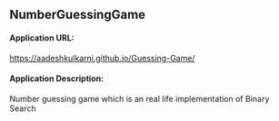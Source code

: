 <h2>NumberGuessingGame</h2>

<h4>Application URL:</h4>
<a href="https://aadeshkulkarni.github.io/Guessing-Game/"> https://aadeshkulkarni.github.io/Guessing-Game/</a>

<h4>Application Description:</h4>
<p>Number guessing game which is an real life implementation of Binary Search</p>
